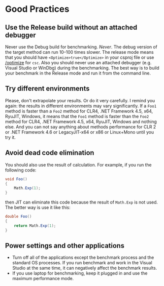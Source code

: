 # Good Practices

## Use the Release build without an attached debugger

Never use the Debug build for benchmarking. *Never*. The debug version of the target method can run 10–100 times slower. 
The release mode means that you should have `<Optimize>true</Optimize>` in your csproj file 
or use [/optimize](https://learn.microsoft.com/dotnet/csharp/language-reference/compiler-options/) for `csc`. Also you should never use an attached debugger (e.g. Visual Studio or WinDbg) during the benchmarking. The best way is to build your benchmark in the Release mode and run it from the command line.

## Try different environments

Please, don't extrapolate your results. Or do it very carefully.
I remind you again: the results in different environments may vary significantly. If a `Foo1` method is faster than 
a `Foo2` method for CLR4, .NET Framework 4.5, x64, RyuJIT, Windows, it means that the `Foo1` method is faster than 
the `Foo2` method for CLR4, .NET Framework 4.5, x64, RyuJIT, Windows and nothing else. And you can not say anything 
about methods performance for CLR 2 or .NET Framework 4.6 or LegacyJIT-x64 or x86 or Linux+Mono until you try it. 

## Avoid dead code elimination

You should also use the result of calculation. For example, if you run the following code:

```cs
void Foo()
{
    Math.Exp(1);
}
```

then JIT can eliminate this code because the result of `Math.Exp` is not used. The better way is use it like this:

```cs
double Foo()
{
    return Math.Exp(1);
}
```

## Power settings and other applications

* Turn off all of the applications except the benchmark process and the standard OS processes. If you run benchmark and work in the Visual Studio at the same time, it can negatively affect the benchmark results.
* If you use laptop for benchmarking, keep it plugged in and use the maximum performance mode.

